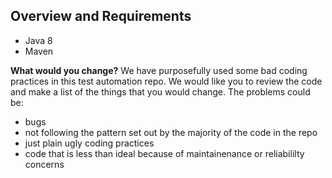 

## Overview and Requirements
* Java 8
* Maven

**What would you change?**
We have purposefully used some bad coding practices in this test automation repo.  We would like you to review the code and make a list of the things that you would change.  The problems could be:
- bugs
- not following the pattern set out by the majority of the code in the repo
- just plain ugly coding practices
- code that is less than ideal because of maintainenance or reliabililty concerns

